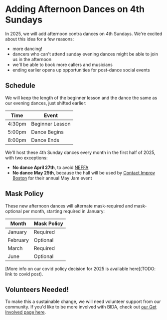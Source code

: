 # Adding Afternoon Dances on 4th Sundays
In 2025, we will add afternoon contra dances on 4th Sundays. We're excited about this idea for a few reasons:
- more dancing!
- dancers who can't attend sunday evening dances might be able to join us in the afternoon
- we'll be able to book more callers and musicians
- ending earlier opens up opportunities for post-dance social events
## Schedule
We will keep the length of the beginner lesson and the dance the same as our evening dances, just shifted earlier: 

| Time   | Event           |
| ------ | --------------- |
| 4:30pm | Beginner Lesson |
| 5:00pm | Dance Begins    |
| 8:00pm | Dance Ends      |

We'll host these 4th Sunday dances every month in the first half of 2025, with two exceptions:
- **No dance April 27th**, to avoid [NEFFA](https://www.neffa.org/festival-home/)
- **No dance May 25th**, because the hall will be used by [Contact Improv Boston](https://contactimprovboston.com/yearly_events) for their annual May Jam event
## Mask Policy
These new afternoon dances will alternate mask-required and mask-optional per month, starting required in January:

| Month    | Mask Policy |
| -------- | ----------- |
| January  | Required    |
| February | Optional    |
| March    | Required    |
| June     | Optional    |

[More info on our covid policy decision for 2025 is available here](TODO: link to covid post).
## Volunteers Needed!
To make this a sustainable change, we will need volunteer support from our community. If you'd like to be more involved with BIDA, check out [our Get Involved page here](https://www.bidadance.org/get-involved).

